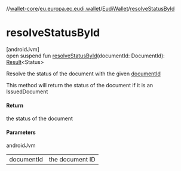 //[wallet-core](../../../index.md)/[eu.europa.ec.eudi.wallet](../index.md)/[EudiWallet](index.md)/[resolveStatusById](resolve-status-by-id.md)

# resolveStatusById

[androidJvm]\
open suspend fun [resolveStatusById](resolve-status-by-id.md)(documentId: DocumentId): [Result](https://kotlinlang.org/api/latest/jvm/stdlib/kotlin-stdlib/kotlin/-result/index.html)&lt;Status&gt;

Resolve the status of the document with the given [documentId](resolve-status-by-id.md)

This method will return the status of the document if it is an IssuedDocument

#### Return

the status of the document

#### Parameters

androidJvm

| | |
|---|---|
| documentId | the document ID |
